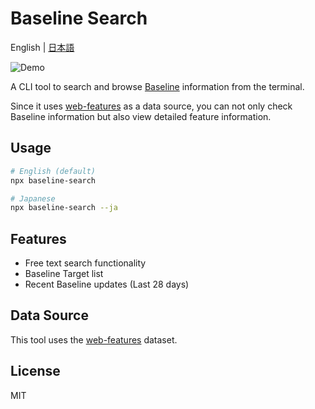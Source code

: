 # Baseline Search
English | [日本語](https://github.com/ryohiy/baseline-search/blob/main/README.ja.md)

![Demo](https://github.com/ryohiy/baseline-search/blob/main/assets/baseline-search-demo.gif)

A CLI tool to search and browse [Baseline](https://web.dev/baseline) information from the terminal.

Since it uses [web-features](https://github.com/web-platform-dx/web-features) as a data source, you can not only check Baseline information but also view detailed feature information.


## Usage

```bash
# English (default)
npx baseline-search

# Japanese
npx baseline-search --ja
```

## Features
- Free text search functionality
- Baseline Target list
- Recent Baseline updates (Last 28 days)

## Data Source

This tool uses the [web-features](https://github.com/web-platform-dx/web-features) dataset.

## License
MIT